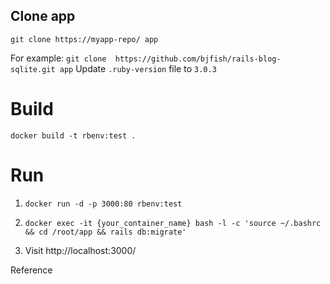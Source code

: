 



## Clone app
`git clone https://myapp-repo/ app`

For example:
`git clone  https://github.com/bjfish/rails-blog-sqlite.git app`
Update `.ruby-version` file to `3.0.3`

# Build
`docker build -t rbenv:test .`

# Run
1. `docker run -d -p 3000:80 rbenv:test`

2. `docker exec -it {your_container_name} bash -l -c 'source ~/.bashrc && cd /root/app && rails db:migrate'`

3. Visit http://localhost:3000/


Reference
